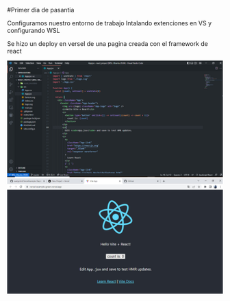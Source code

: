 
#Primer dia de pasantia

Configuramos nuestro entorno de trabajo 
Intalando extenciones en VS y configurando WSL

Se hizo un deploy en versel de una pagina creada con el framework de react

![img](./assets/practica1.1.jpg)
![img](./assets/practica1.2.jpg)

